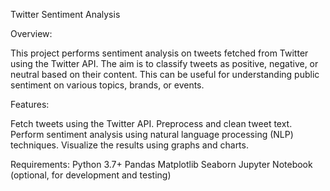 Twitter Sentiment Analysis


Overview:

This project performs sentiment analysis on tweets fetched from Twitter using the Twitter API. The aim is to classify tweets as positive, negative, or neutral based on their content. This can be useful for understanding public sentiment on various topics, brands, or events.

Features:

Fetch tweets using the Twitter API.
Preprocess and clean tweet text.
Perform sentiment analysis using natural language processing (NLP) techniques.
Visualize the results using graphs and charts.

Requirements:
Python 3.7+
Pandas
Matplotlib
Seaborn
Jupyter Notebook (optional, for development and testing)
